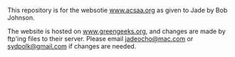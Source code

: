 This repository is for the websotie www.acsaa.org as given to Jade by Bob Johnson.

The website is hosted on www.greengeeks.org, and changes are made by ftp'ing files
to their server. Please email jadeocho@mac.com or sydpolk@gmail.com if changes are needed.

